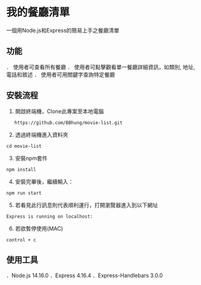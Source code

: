 # 我的餐廳清單

一個用Node.js和Express的簡易上手之餐廳清單

## 功能

． 使用者可查看所有餐廳
． 使用者可點擊觀看單一餐廳詳細資訊，如類別, 地址, 電話和敘述
． 使用者可用關鍵字查詢特定餐廳

## 安裝流程

1. 開啟終端機，Clone此專案至本地電腦

```
   https://github.com/BBhung/movie-list.git
```

2.  透過終端機進入資料夾

```
cd movie-list
```

3. 安裝npm套件

```
npm install
```

4. 安裝完畢後，繼續輸入：

```
npm run start
```

5. 若看見此行訊息則代表順利運行，打開瀏覽器進入到以下網址

```
Express is running on localhost:
```

6. 若欲暫停使用(MAC)

```
control + c
```

## 使用工具

．Node.js 14.16.0
．Express 4.16.4
．Express-Handlebars 3.0.0
